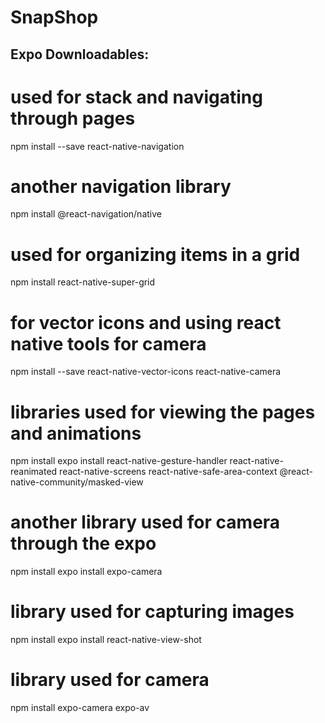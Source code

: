# SnapShop

## Expo Downloadables:

# used for stack and navigating through pages
npm install --save react-native-navigation

# another navigation library
npm install @react-navigation/native

# used for organizing items in a grid
npm install react-native-super-grid

# for vector icons and using react native tools for camera
npm install --save react-native-vector-icons react-native-camera

# libraries used for viewing the pages and animations
npm install expo install react-native-gesture-handler react-native-reanimated react-native-screens react-native-safe-area-context @react-native-community/masked-view

# another library used for camera through the expo
npm install expo install expo-camera

# library used for capturing images
npm install expo install react-native-view-shot

# library used for camera
npm install expo-camera expo-av
